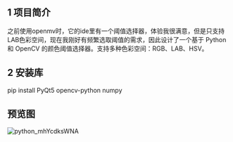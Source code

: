 ## 1 项目简介

之前使用openmv时，它的ide里有一个阈值选择器，体验我很满意，但是只支持LAB色彩空间，现在我刚好有频繁选取阈值的需求，因此设计了一个基于 Python 和 OpenCV 的颜色阈值选择器。支持多种色彩空间：RGB、LAB、HSV。

## 2 安装库
pip install PyQt5 opencv-python numpy

## 预览图

![python_mhYcdksWNA](https://github.com/user-attachments/assets/51d4349f-8744-43fb-aab8-d50b0fd4326d)
